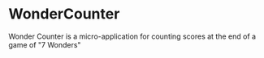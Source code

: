 # WonderCounter
Wonder Counter is a micro-application for counting scores at the end of a game of  "7 Wonders"
